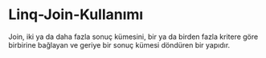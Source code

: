 # Linq-Join-Kullanımı
Join, iki ya da daha fazla sonuç kümesini, bir ya da birden fazla kritere göre birbirine bağlayan ve geriye bir sonuç kümesi döndüren bir yapıdır.
